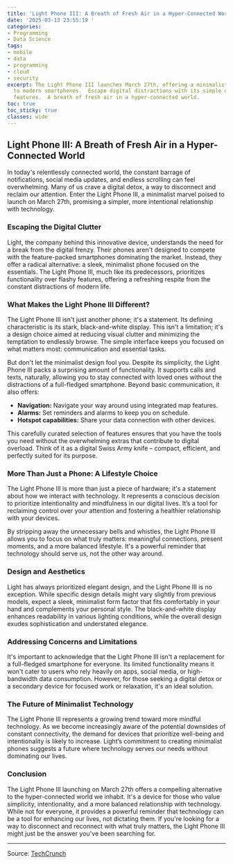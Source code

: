 ```yaml
---
title: 'Light Phone III: A Breath of Fresh Air in a Hyper-Connected World'
date: '2025-03-13 23:55:19 '
categories:
- Programming
- Data Science
tags:
- mobile
- data
- programming
- cloud
- security
excerpt: The Light Phone III launches March 27th, offering a minimalist alternative
  to modern smartphones.  Escape digital distractions with its simple design and essential
  features.  A breath of fresh air in a hyper-connected world.
toc: true
toc_sticky: true
classes: wide
---
```


## Light Phone III: A Breath of Fresh Air in a Hyper-Connected World

In today's relentlessly connected world, the constant barrage of notifications, social media updates, and endless scrolling can feel overwhelming.  Many of us crave a digital detox, a way to disconnect and reclaim our attention.  Enter the Light Phone III, a minimalist marvel poised to launch on March 27th, promising a simpler, more intentional relationship with technology.

### Escaping the Digital Clutter

Light, the company behind this innovative device, understands the need for a break from the digital frenzy.  Their phones aren't designed to compete with the feature-packed smartphones dominating the market. Instead, they offer a radical alternative: a sleek, minimalist phone focused on the essentials.  The Light Phone III, much like its predecessors, prioritizes functionality over flashy features, offering a refreshing respite from the constant distractions of modern life.

### What Makes the Light Phone III Different?

The Light Phone III isn't just another phone; it's a statement. Its defining characteristic is its stark, black-and-white display. This isn't a limitation; it's a design choice aimed at reducing visual clutter and minimizing the temptation to endlessly browse.  The simple interface keeps you focused on what matters most: communication and essential tasks.

But don't let the minimalist design fool you.  Despite its simplicity, the Light Phone III packs a surprising amount of functionality.  It supports calls and texts, naturally, allowing you to stay connected with loved ones without the distractions of a full-fledged smartphone.  Beyond basic communication, it also offers:

* **Navigation:**  Navigate your way around using integrated map features.
* **Alarms:**  Set reminders and alarms to keep you on schedule.
* **Hotspot capabilities:**  Share your data connection with other devices.

This carefully curated selection of features ensures that you have the tools you need without the overwhelming extras that contribute to digital overload.  Think of it as a digital Swiss Army knife – compact, efficient, and perfectly suited for its purpose.

### More Than Just a Phone: A Lifestyle Choice

The Light Phone III is more than just a piece of hardware; it's a statement about how we interact with technology.  It represents a conscious decision to prioritize intentionality and mindfulness in our digital lives.  It’s a tool for reclaiming control over your attention and fostering a healthier relationship with your devices.

By stripping away the unnecessary bells and whistles, the Light Phone III allows you to focus on what truly matters: meaningful connections, present moments, and a more balanced lifestyle.  It's a powerful reminder that technology should serve us, not the other way around.

### Design and Aesthetics

Light has always prioritized elegant design, and the Light Phone III is no exception.  While specific design details might vary slightly from previous models, expect a sleek, minimalist form factor that fits comfortably in your hand and complements your personal style. The black-and-white display enhances readability in various lighting conditions, while the overall design exudes sophistication and understated elegance.

### Addressing Concerns and Limitations

It's important to acknowledge that the Light Phone III isn't a replacement for a full-fledged smartphone for everyone.  Its limited functionality means it won't cater to users who rely heavily on apps, social media, or high-bandwidth data consumption.  However, for those seeking a digital detox or a secondary device for focused work or relaxation, it's an ideal solution.

### The Future of Minimalist Technology

The Light Phone III represents a growing trend toward more mindful technology.  As we become increasingly aware of the potential downsides of constant connectivity, the demand for devices that prioritize well-being and intentionality is likely to increase.  Light’s commitment to creating minimalist phones suggests a future where technology serves our needs without dominating our lives.

### Conclusion

The Light Phone III launching on March 27th offers a compelling alternative to the hyper-connected world we inhabit.  It's a device for those who value simplicity, intentionality, and a more balanced relationship with technology.  While not for everyone, it provides a powerful reminder that technology can be a tool for enhancing our lives, not dictating them.  If you're looking for a way to disconnect and reconnect with what truly matters, the Light Phone III might just be the answer you've been searching for.


---

Source: [TechCrunch](https://techcrunch.com/2025/03/13/minimalist-light-phone-iii-launches-march-27/)